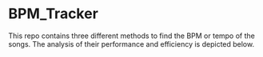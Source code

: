 # BPM_Tracker

This repo contains three different methods to find the BPM or tempo of the songs. The analysis of their performance and efficiency is depicted below.

